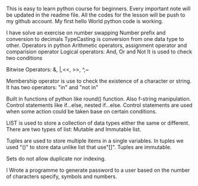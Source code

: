 This is easy to learn python course for beginners.
Every important note will be updated in the readme file.
All the codes for the lesson will be push to my github account.
My first hello World python code is working.

I have solve an exercise on number swapping
Number prefix and conversion to decimals
TypeCasting is conversion from one data type to other.
Operators in python
Arithmetic operators, assignment operator and comparision operator
Logical operators: And, Or and Not
It is used to check two conditions

Bitwise Operators: &, |,<<, >>, ^,~

Membership operator is use to check the existence of a character or string.
It has two operators: "in" and "not in"

Built in functions of python like round() function.
Also f-string manipulation.
Control statements like if...else, nested if...else.
Control statements are used when some action could be taken base on certain conditions.

LIST is used to store a collection of data types either the same or different.
There are two types of list: Mutable and Immutable list.

Tuples are used to store multiple items in a single variables. In tuples we used "()" to store data unlike list that use"[]".
Tuples are immutable.

Sets do not allow duplicate nor indexing.

I Wrote a programme to generate password to a user based on the number of characters specify, symbols and numbers.